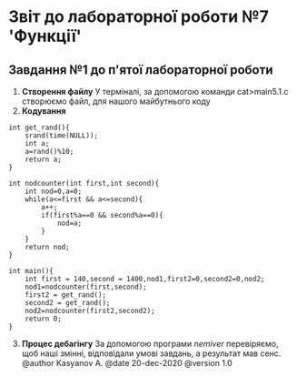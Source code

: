 # Звіт до лабораторної роботи №7 'Функції'
## Завдання №1 до п'ятої лабораторної роботи

1. **Створення файлу**
	У терміналі, за допомогою команди cat>main5.1.c створюємо файл, для нашого майбутнього коду 
2. **Кодування**
```
int get_rand(){
	srand(time(NULL));
	int a;
	a=rand()%10;
	return a;
}

int nodcounter(int first,int second){
	int nod=0,a=0;
	while(a<=first && a<=second){
		a++;
		if(first%a==0 && second%a==0){
			nod=a;
		}
	}
	return nod;
}

int main(){
	int first = 140,second = 1400,nod1,first2=0,second2=0,nod2;
	nod1=nodcounter(first,second);
	first2 = get_rand();
	second2 = get_rand();
	nod2=nodcounter(first2,second2);
	return 0;
}
```
3. **Процес дебагінгу**
	За допомогою програми *nemiver* перевіряємо, щоб наші змінні, відповідали умові завдань, а результат мав сенс.
@author Kasyanov A.
@date 20-dec-2020
@version 1.0

